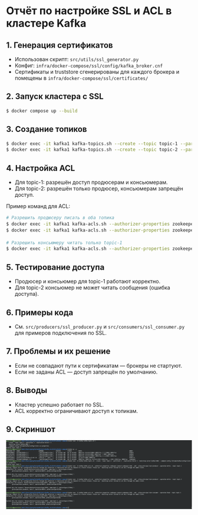 # Отчёт по настройке SSL и ACL в кластере Kafka

## 1. Генерация сертификатов

- Использован скрипт: `src/utils/ssl_generator.py`
- Конфиг: `infra/docker-compose/ssl/config/kafka_broker.cnf`
- Сертификаты и truststore сгенерированы для каждого брокера и помещены в `infra/docker-compose/ssl/certificates/`

## 2. Запуск кластера с SSL

```bash
$ docker compose up --build
```

## 3. Создание топиков

```bash
$ docker exec -it kafka1 kafka-topics.sh --create --topic topic-1 --partitions 3 --replication-factor 3 --bootstrap-server kafka1:9093 --command-config /bitnami/kafka/config/client-ssl.properties
$ docker exec -it kafka1 kafka-topics.sh --create --topic topic-2 --partitions 3 --replication-factor 3 --bootstrap-server kafka1:9093 --command-config /bitnami/kafka/config/client-ssl.properties
```

## 4. Настройка ACL

- Для topic-1: разрешён доступ продюсерам и консьюмерам.
- Для topic-2: разрешён только продюсер, консьюмерам запрещён доступ.

Пример команд для ACL:

```bash
# Разрешить продюсеру писать в оба топика
$ docker exec -it kafka1 kafka-acls.sh --authorizer-properties zookeeper.connect=zookeeper:2181 --add --allow-principal User:producer --operation Write --topic topic-1
$ docker exec -it kafka1 kafka-acls.sh --authorizer-properties zookeeper.connect=zookeeper:2181 --add --allow-principal User:producer --operation Write --topic topic-2

# Разрешить консьюмеру читать только topic-1
$ docker exec -it kafka1 kafka-acls.sh --authorizer-properties zookeeper.connect=zookeeper:2181 --add --allow-principal User:consumer --operation Read --topic topic-1
```

## 5. Тестирование доступа

- Продюсер и консьюмер для topic-1 работают корректно.
- Для topic-2 консьюмер не может читать сообщения (ошибка доступа).

## 6. Примеры кода

- См. `src/producers/ssl_producer.py` и `src/consumers/ssl_consumer.py` для примеров подключения по SSL.

## 7. Проблемы и их решение

- Если не совпадают пути к сертификатам — брокеры не стартуют.
- Если не заданы ACL — доступ запрещён по умолчанию.

## 8. Выводы

- Кластер успешно работает по SSL.
- ACL корректно ограничивают доступ к топикам. 

## 9. Скриншот

![img_3.png](img_3.png)